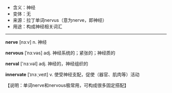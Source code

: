 - <span class="definition">含义：神经</span>
- <span class="definition">变体：无</span>
- <span class="definition">来源：拉丁单词nervus（意为nerve，即神经）</span>
- <span class="definition">用途：构成神经相关词汇</span>

---

<span class="vocabulary">**nerve**</span> [nɜːv] n. 神经

<span class="vocabulary">**nervous**</span> [ˈnɜːvəs] adj. 神经系统的；紧张的；神经质的  

<span class="vocabulary">**nerval**</span> ['nɜːvәl] adj. 神经的，神经组织的

<span class="vocabulary">**innervate**</span> [ˈɪnɜːˌveɪt] v. 使受神经支配，促使（器官、肌肉等）活动

【说明：单词nerve和nervous极常用，可构成很多固定搭配】
